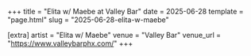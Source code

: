 +++
title = "Elita w/ Maebe at Valley Bar"
date = 2025-06-28
template = "page.html"
slug = "2025-06-28-elita-w-maebe"

[extra]
artist = "Elita w/ Maebe"
venue = "Valley Bar"
venue_url = "https://www.valleybarphx.com/"
+++

